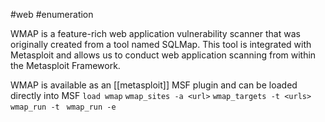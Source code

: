 #web #enumeration 

WMAP is a feature-rich web application vulnerability scanner that was originally created from a tool named SQLMap. This tool is integrated with Metasploit and allows us to conduct web application scanning from within the Metasploit Framework.

WMAP is available as an [[metasploit]] MSF plugin and can be loaded directly into MSF
`load wmap`
`wmap_sites -a <url>`
`wmap_targets -t <urls>`
`wmap_run -t `
`wmap_run -e`
